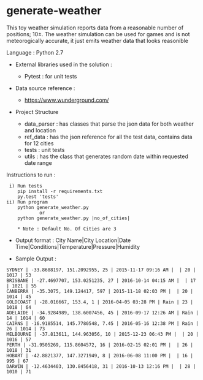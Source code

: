 # generate-weather
This toy weather simulation reports data from a reasonable number of positions; 10±. The weather simulation can be used for games and is not meteorogically accurate, it just emits weather data that looks reasonible

Language : Python 2.7 


* External libraries used in the solution : 
	* Pytest : for unit tests

* Data source reference :
	* https://www.wunderground.com/ 

* Project Structure
	* data_parser  : has classes that parse the json data for both weather and location 
	* ref_data  : has the json reference for all the test data, contains data for 12 cities
	* tests  : unit tests
	* utils  : has the class that generates random date within requested date range

Instructions to run :

	 i) Run tests
		pip install -r requirements.txt
		py.test 'tests'
	ii) Run program 
		python generate_weather.py
		        or
		python generate_weather.py |no_of_cities|
		
		* Note : Default No. Of Cities are 3

* Output format :
  City Name|City Location|Date Time|Conditions|Temperature|Pressure|Humidity

* Sample Output :
~~~
SYDNEY | -33.8688197, 151.2092955, 25 | 2015-11-17 09:16 AM |  | 20 | 1017 | 53
BRISBANE | -27.4697707, 153.0251235, 27 | 2016-10-14 04:15 AM |  | 17 | 1021 | 55
CANBERRA | -35.3075, 149.124417, 597 | 2015-11-18 02:03 PM |  | 20 | 1014 | 45
GOLDCOAST | -28.016667, 153.4, 1 | 2016-04-05 03:28 PM | Rain | 23 | 1018 | 64
ADELAIDE | -34.9284989, 138.6007456, 45 | 2016-09-17 12:26 AM | Rain | 14 | 1014 | 60
CAIRNS | -16.9185514, 145.7780548, 7.45 | 2016-05-16 12:38 PM | Rain | 26 | 1014 | 73
MELBOURNE | -37.813611, 144.963056, 10 | 2015-12-23 06:43 PM |  | 20 | 1016 | 57
PERTH | -31.9505269, 115.8604572, 16 | 2016-02-15 02:01 PM |  | 26 | 1018 | 31
HOBART | -42.8821377, 147.3271949, 8 | 2016-06-08 11:00 PM |  | 16 | 995 | 67
DARWIN | -12.4634403, 130.8456418, 31 | 2016-10-13 12:16 PM |  | 28 | 1010 | 71

